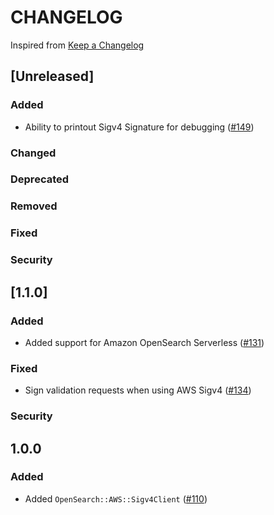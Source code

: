 # CHANGELOG
Inspired from [Keep a Changelog](https://keepachangelog.com/en/1.0.0/)

## [Unreleased]
### Added
- Ability to printout Sigv4 Signature for debugging ([#149](https://github.com/opensearch-project/opensearch-ruby/issues/149))
### Changed
### Deprecated
### Removed
### Fixed

### Security

## [1.1.0]
### Added
- Added support for Amazon OpenSearch Serverless ([#131](https://github.com/opensearch-project/opensearch-ruby/issues/131))
### Fixed
- Sign validation requests when using AWS Sigv4 ([#134](https://github.com/opensearch-project/opensearch-ruby/pull/134))

### Security

## 1.0.0
### Added
- Added `OpenSearch::AWS::Sigv4Client` ([#110](https://github.com/opensearch-project/opensearch-ruby/pull/110))
